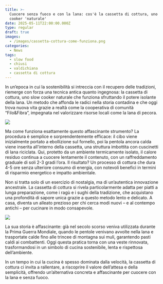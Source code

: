 ```yaml
---
title: >-
  Cuocere senza fuoco e con la lana: cos'è la cassetta di cottura, uno slow
  cooker 'naturale'
date: 2025-05-11T22:00:00.000Z
type: regular
draft: true
images:
  - /images/cassetta-cottura-come-funziona.png
categories:
  - News
tags:
  - slow food
  - chiusi
  - valdichiana
  - cassetta di cottura
---
```


In un’epoca in cui la sostenibilità si intreccia con il recupero delle tradizioni, riemerge con forza una tecnica antica quanto ingegnosa: la cassetta di cottura, uno slow cooker naturale che funziona sfruttando il potere isolante della lana. Un metodo che affonda le radici nella storia contadina e che oggi trova nuova vita grazie a realtà come la cooperativa di comunità “Filo\&Fibra”, impegnata nel valorizzare risorse locali come la lana di pecora.

![](</images/cassetta di cottura.png>)

Ma come funziona esattamente questo affascinante strumento? La procedura è semplice e sorprendentemente efficace: il cibo viene inizialmente portato a ebollizione sul fornello, poi la pentola ancora calda viene inserita all'interno della cassetta, una struttura imbottita con cuscinetti di lana riciclata. Qui, protetto da un ambiente termicamente isolato, il calore residuo continua a cuocere lentamente il contenuto, con un raffreddamento graduale di soli 2-3 gradi l’ora. Il risultato? Un processo di cottura che dura 4-5 ore senza ulteriore consumo di energia, con notevoli benefici in termini di risparmio energetico e impatto ambientale.

Non si tratta solo di un esercizio di nostalgia, ma di un’autentica innovazione ancestrale. La cassetta di cottura si rivela particolarmente adatta per piatti a lunga preparazione, come i ragù e i sughi della tradizione, che acquistano una profondità di sapore unica grazie a questo metodo lento e delicato. A casa, diventa un alleato prezioso per chi cerca modi nuovi – e al contempo antichi – per cucinare in modo consapevole.

![](/images/valdichiana-pici-ragù.png)

La sua storia è affascinante: già nel secolo scorso veniva utilizzata durante la Prima Guerra Mondiale, quando le pentole venivano avvolte nella lana e trasportate calde fino alle trincee di montagna sui muli, garantendo pasti caldi ai combattenti. Oggi questa pratica torna con una veste rinnovata, trasformandosi in un simbolo di cucina sostenibile, lenta e rispettosa dell’ambiente.

In un tempo in cui la cucina è spesso dominata dalla velocità, la cassetta di cottura ci invita a rallentare, a riscoprire il valore dell’attesa e della semplicità, offrendo un’alternativa concreta e affascinante per cuocere con la lana e senza fuoco.
